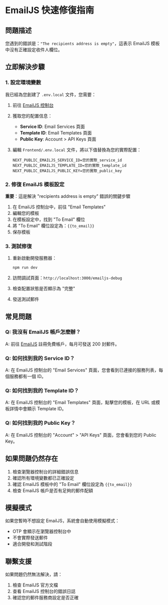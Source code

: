 # EmailJS 快速修復指南

## 問題描述

您遇到的錯誤是：`"The recipients address is empty"`，這表示 EmailJS 模板中沒有正確設定收件人欄位。

## 立即解決步驟

### 1. 設定環境變數

我已經為您創建了 `.env.local` 文件，您需要：

1. 前往 [EmailJS 控制台](https://dashboard.emailjs.com/)
2. 獲取您的配置信息：

   - **Service ID**: Email Services 頁面
   - **Template ID**: Email Templates 頁面
   - **Public Key**: Account > API Keys 頁面

3. 編輯 `Frontend/.env.local` 文件，將以下值替換為您的實際配置：
   ```env
   NEXT_PUBLIC_EMAILJS_SERVICE_ID=您的實際_service_id
   NEXT_PUBLIC_EMAILJS_TEMPLATE_ID=您的實際_template_id
   NEXT_PUBLIC_EMAILJS_PUBLIC_KEY=您的實際_public_key
   ```

### 2. 修復 EmailJS 模板設定

**重要**：這是解決 "recipients address is empty" 錯誤的關鍵步驟

1. 在 EmailJS 控制台中，前往 "Email Templates"
2. 編輯您的模板
3. 在模板設定中，找到 "To Email" 欄位
4. 將 "To Email" 欄位設定為：`{{to_email}}`
5. 保存模板

### 3. 測試修復

1. 重新啟動開發服務器：

   ```bash
   npm run dev
   ```

2. 訪問調試頁面：`http://localhost:3000/emailjs-debug`
3. 檢查配置狀態是否顯示為 "完整"
4. 發送測試郵件

## 常見問題

### Q: 我沒有 EmailJS 帳戶怎麼辦？

A: 前往 [EmailJS](https://www.emailjs.com/) 註冊免費帳戶，每月可發送 200 封郵件。

### Q: 如何找到我的 Service ID？

A: 在 EmailJS 控制台的 "Email Services" 頁面，您會看到已連接的服務列表，每個服務都有一個 ID。

### Q: 如何找到我的 Template ID？

A: 在 EmailJS 控制台的 "Email Templates" 頁面，點擊您的模板，在 URL 或模板詳情中會顯示 Template ID。

### Q: 如何找到我的 Public Key？

A: 在 EmailJS 控制台的 "Account" > "API Keys" 頁面，您會看到您的 Public Key。

## 如果問題仍然存在

1. 檢查瀏覽器控制台的詳細錯誤信息
2. 確認所有環境變數都已正確設定
3. 確認 EmailJS 模板中的 "To Email" 欄位設定為 `{{to_email}}`
4. 檢查 EmailJS 帳戶是否有足夠的郵件配額

## 模擬模式

如果您暫時不想設定 EmailJS，系統會自動使用模擬模式：

- OTP 會顯示在瀏覽器控制台中
- 不會實際發送郵件
- 適合開發和測試階段

## 聯繫支援

如果問題仍然無法解決，請：

1. 檢查 EmailJS 官方文檔
2. 查看 EmailJS 控制台的錯誤日誌
3. 確認您的郵件服務商設定是否正確
